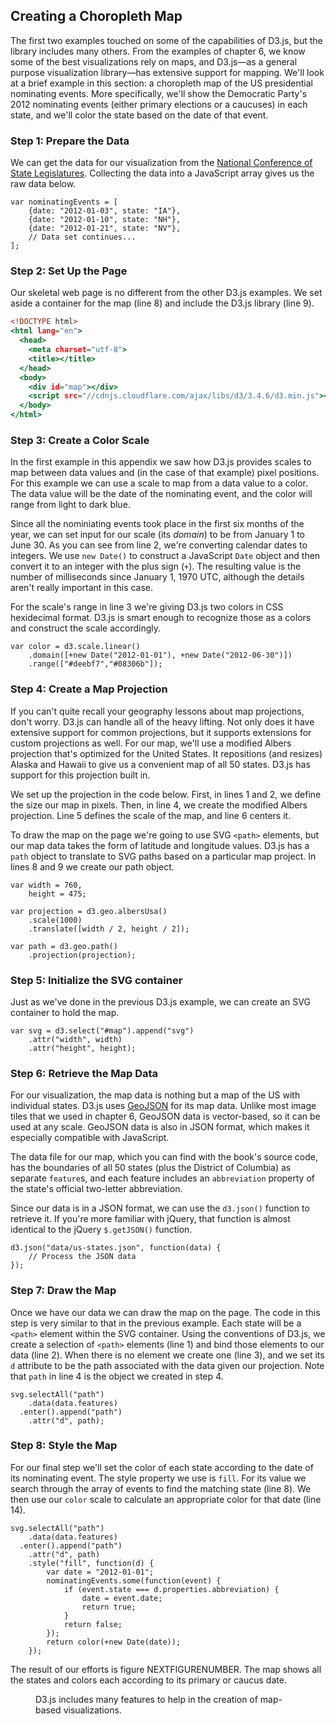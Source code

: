 ## Creating a Choropleth Map

The first two examples touched on some of the capabilities of D3.js, but the library includes many others. From the examples of chapter 6, we know some of the best visualizations rely on maps, and D3.js—as a general purpose visualization library—has extensive support for mapping. We'll look at a brief example in this section: a choropleth map of the US presidential nominating events. More specifically, we'll show the Democratic Party's 2012 nominating events (either primary elections or a caucuses) in each state, and we'll color the state based on the date of that event.

### Step 1: Prepare the Data

We can get the data for our visualization from the [National Conference of State Legislatures](http://www.ncsl.org/research/elections-and-campaigns/2012-presidential-primary-calendar.aspx). Collecting the data into a JavaScript array gives us the raw data below.

``` {.javascript .numberLines}
var nominatingEvents = [
    {date: "2012-01-03", state: "IA"},
    {date: "2012-01-10", state: "NH"},
    {date: "2012-01-21", state: "NV"},
    // Data set continues...
];
```

### Step 2: Set Up the Page

Our skeletal web page is no different from the other D3.js examples. We set aside a container for the map (line 8) and include the D3.js library (line 9).

``` {.html .numberLines}
<!DOCTYPE html>
<html lang="en">
  <head>
    <meta charset="utf-8">
    <title></title>
  </head>
  <body>
    <div id="map"></div>
    <script src="//cdnjs.cloudflare.com/ajax/libs/d3/3.4.6/d3.min.js"></script>
  </body>
</html>
```

### Step 3: Create a Color Scale

In the first example in this appendix we saw how D3.js provides scales to map between data values and (in the case of that example) pixel positions. For this example we can use a scale to map from a data value to a color. The data value will be the date of the nominating event, and the color will range from light to dark blue.

Since all the nominiating events took place in the first six months of the year, we can set input for our scale (its _domain_) to be from January 1 to June 30. As you can see from line 2, we're converting calendar dates to integers. We use `new Date()` to construct a JavaScript `Date` object and then convert it to an integer with the plus sign (`+`). The resulting value is the number of milliseconds since January 1, 1970 UTC, although the details aren't really important in this case.

For the scale's range in line 3 we're giving D3.js two colors in CSS hexidecimal format. D3.js is smart enough to recognize those as a colors and construct the scale accordingly.

``` {.javascript .numberLines}
var color = d3.scale.linear()
    .domain([+new Date("2012-01-01"), +new Date("2012-06-30")])
    .range(["#deebf7","#08306b"]);
```

### Step 4: Create a Map Projection

If you can't quite recall your geography lessons about map projections, don't worry. D3.js can handle all of the heavy lifting. Not only does it have extensive support for common projections, but it supports extensions for custom projections as well. For our map, we'll use a modified Albers projection that's optimized for the United States. It repositions (and resizes) Alaska and Hawaii to give us a convenient map of all 50 states. D3.js has support for this projection built in.

We set up the projection in the code below. First, in lines 1 and 2, we define the size our map in pixels. Then, in line 4, we create the modified Albers projection. Line 5 defines the scale of the map, and line 6 centers it.

To draw the map on the page we're going to use SVG `<path>` elements, but our map data takes the form of latitude and longitude values. D3.js has a `path` object to translate to SVG paths based on a particular map project. In lines 8 and 9 we create our path object.


``` {.javascript .numberLines}
var width = 760,
    height = 475;

var projection = d3.geo.albersUsa()
    .scale(1000)
    .translate([width / 2, height / 2]);

var path = d3.geo.path()
    .projection(projection);
```

### Step 5: Initialize the SVG container

Just as we've done in the previous D3.js example, we can create an SVG container to hold the map.

``` {.javascript .numberLines}
var svg = d3.select("#map").append("svg")
    .attr("width", width)
    .attr("height", height);
```

### Step 6: Retrieve the Map Data

For our visualization, the map data is nothing but a map of the US with individual states. D3.js uses [GeoJSON](http://geojson.org) for its map data. Unlike most image tiles that we used in chapter 6, GeoJSON data is vector-based, so it can be used at any scale. GeoJSON data is also in JSON format, which makes it especially compatible with JavaScript.

The data file for our map, which you can find with the book's source code, has the boundaries of all 50 states (plus the District of Columbia) as separate `feature`s, and each feature includes an `abbreviation` property of the state's official two-letter abbreviation.

Since our data is in a JSON format, we can use the `d3.json()` function to retrieve it. If you're more familiar with jQuery, that function is almost identical to the jQuery `$.getJSON()` function.


``` {.javascript .numberLines}
d3.json("data/us-states.json", function(data) {
    // Process the JSON data
});
```

### Step 7: Draw the Map

Once we have our data we can draw the map on the page. The code in this step is very similar to that in the previous example. Each state will be a `<path>` element within the SVG container. Using the conventions of D3.js, we create a selection of `<path>` elements (line 1) and bind those elements to our data (line 2). When there is no element we create one (line 3), and we set its `d` attribute to be the path associated with the data given our projection. Note that `path` in line 4 is the object we created in step 4.

``` {.javascript .numberLines}
svg.selectAll("path")
    .data(data.features)
  .enter().append("path")
    .attr("d", path);
```

### Step 8: Style the Map

For our final step we'll set the color of each state according to the date of its nominating event. The style property we use is `fill`. For its value we search through the array of events to find the matching state (line 8). We then use our `color` scale to calculate an appropriate color for that date (line 14).

``` {.javascript .numberLines}
svg.selectAll("path")
    .data(data.features)
  .enter().append("path")
    .attr("d", path)
    .style("fill", function(d) {
        var date = "2012-01-01";
        nominatingEvents.some(function(event) {
            if (event.state === d.properties.abbreviation) {
                date = event.date;
                return true;
            }
            return false;
        });
        return color(+new Date(date));
    });
```

The result of our efforts is figure NEXTFIGURENUMBER. The map shows all the states and colors each according to its primary or caucus date.

<figure>
<div id='map1'></div>
<figcaption>D3.js includes many features to help in the creation of map-based visualizations.</figcaption>
</figure>


<script>
;(function(){

    draw = function() {

		var nominatingEvents = [
		    {date: "2012-01-03", state: "IA"},
		    {date: "2012-01-10", state: "NH"},
		    {date: "2012-01-21", state: "NV"},
		    {date: "2012-01-28", state: "SC"},
		    {date: "2012-02-07", state: "MO"},
		    {date: "2012-02-26", state: "ME"},
		    {date: "2012-03-06", state: "CO"},
		    {date: "2012-03-06", state: "GA"},
		    {date: "2012-03-06", state: "MA"},
		    {date: "2012-03-06", state: "MN"},
		    {date: "2012-03-06", state: "OH"},
		    {date: "2012-03-06", state: "OK"},
		    {date: "2012-03-06", state: "TN"},
		    {date: "2012-03-06", state: "VT"},
		    {date: "2012-03-06", state: "VA"},
		    {date: "2012-03-07", state: "HI"},
		    {date: "2012-03-13", state: "AL"},
		    {date: "2012-03-13", state: "MS"},
		    {date: "2012-03-13", state: "UT"},
		    {date: "2012-03-20", state: "IL"},
		    {date: "2012-03-24", state: "LA"},
		    {date: "2012-03-31", state: "AZ"},
		    {date: "2012-04-03", state: "DC"},
		    {date: "2012-04-03", state: "MD"},
		    {date: "2012-04-03", state: "TX"},
		    {date: "2012-04-03", state: "WI"},
		    {date: "2012-04-09", state: "AK"},
		    {date: "2012-04-14", state: "ID"},
		    {date: "2012-04-14", state: "KS"},
		    {date: "2012-04-14", state: "NE"},
		    {date: "2012-04-14", state: "WY"},
		    {date: "2012-04-15", state: "WA"},
		    {date: "2012-04-24", state: "CT"},
		    {date: "2012-04-24", state: "DE"},
		    {date: "2012-04-24", state: "NY"},
		    {date: "2012-04-24", state: "PA"},
		    {date: "2012-04-24", state: "RI"},
		    {date: "2012-05-05", state: "FL"},
		    {date: "2012-05-05", state: "MI"},
		    {date: "2012-05-08", state: "IN"},
		    {date: "2012-05-08", state: "NC"},
		    {date: "2012-05-08", state: "WV"},
		    {date: "2012-05-15", state: "OR"},
		    {date: "2012-05-22", state: "AR"},
		    {date: "2012-05-22", state: "KY"},
		    {date: "2012-06-05", state: "CA"},
		    {date: "2012-06-05", state: "MO"},
		    {date: "2012-06-05", state: "NJ"},
		    {date: "2012-06-05", state: "NM"},
		    {date: "2012-06-05", state: "ND"},
		    {date: "2012-06-05", state: "SD"}
		];

		var width = 760,
		    height = 475;

		var color = d3.scale.linear()
		    .domain([+new Date("2012-01-01"), +new Date("2012-06-30")])
		    .range(["#deebf7","#08306b"]);

		var projection = d3.geo.albersUsa()
		    .scale(1000)
		    .translate([width / 2, height / 2]);

		var path = d3.geo.path()
		    .projection(projection);

		var svg = d3.select("#map1").append("svg")
		    .attr("width", width)
		    .attr("height", height);

		d3.json("data/us-states.json", function(us) {
		    svg.selectAll("path")
		        .data(us.features)
		      .enter().append("path")
		        .attr("d", path)
		        .style("fill", function(d) {
		            var date = "2012-01-03";
		            nominatingEvents.some(function(event) {
		                if (event.state === d.properties.abbreviation) {
		                    date = event.date;
		                    return true;
		                }
		                return false;
		            });
		            return color(+new Date(date));
		        });
		});

    };

    if (typeof contentLoaded != "undefined") {
        contentLoaded.done(draw);
    } else {
        window.addEventListener('load', draw);
    }

}());
</script>

